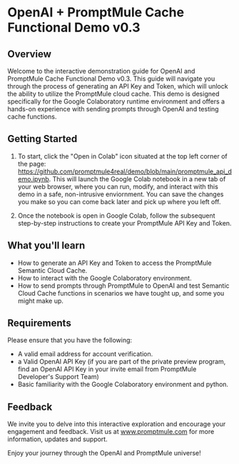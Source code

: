 # OpenAI + PromptMule Cache Functional Demo v0.3

## Overview

Welcome to the interactive demonstration guide for OpenAI and PromptMule Cache Functional Demo v0.3. This guide will navigate you through the process of generating an API Key and Token, which will unlock the ability to utilize the PromptMule cloud cache. This demo is designed specifically for the Google Colaboratory runtime environment and offers a hands-on experience with sending prompts through OpenAI and testing cache functions.

## Getting Started

1. To start, click the "Open in Colab" icon situated at the top left corner of the page: https://github.com/promptmule4real/demo/blob/main/promptmule_api_demo.ipynb. This will launch the Google Colab notebook in a new tab of your web browser, where you can run, modify, and interact with this demo in a safe, non-intrusive enviornment. You can save the changes you make so you can come back later and pick up where you left off.

2. Once the notebook is open in Google Colab, follow the subsequent step-by-step instructions to create your PromptMule API Key and Token.

## What you'll learn

- How to generate an API Key and Token to access the PromptMule Semantic Cloud Cache.
- How to interact with the Google Colaboratory environment.
- How to send prompts through PromptMule to OpenAI and test Semantic Cloud Cache functions in scenarios we have tought up, and some you might make up.

## Requirements

Please ensure that you have the following:

- A valid email address for account verification.
- a Valid OpenAI API Key (if you are part of the private preview program, find an OpenAI API Key in your invite email from PromptMule Developer's Support Team)
- Basic familiarity with the Google Colaboratory environment and python.


## Feedback

We invite you to delve into this interactive exploration and encourage your engagement and feedback. Visit us at www.promptmule.com for more information, updates and support.

Enjoy your journey through the OpenAI and PromptMule universe!
